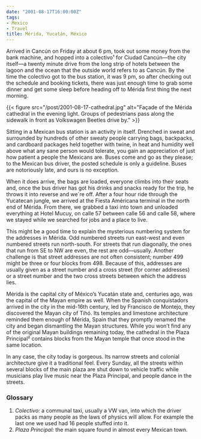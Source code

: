 ```yaml
---
date: "2001-08-17T16:00:00Z"
tags:
- Mexico
- Travel
title: Mérida, Yucatán, México
---
```


Arrived in Cancún on Friday at about 6 pm, took out some money from the bank
machine, and hopped into a colectivo¹ for Ciudad Cancún—the city itself—a
twenty minute drive from the long strip of hotels between the lagoon and the
ocean that the outside world refers to as Cancún. By the time the colectivo got
to the bus station, it was 9 pm, so after checking out the schedule and booking
tickets, there was just enough time to grab some dinner and get some sleep
before heading off to Mérida first thing the next morning.<!--more-->

{{< figure src="/post/2001-08-17-cathedral.jpg" alt="Façade of the Mérida cathedral in the evening light. Groups of pedestrians pass along the sidewalk in front as Volkswagen Beetles drive by." >}}

Sitting in a Mexican bus station is an activity in itself. Drenched in sweat
and surrounded by hundreds of other sweaty people carrying bags, backpacks, and
cardboard packages held together with twine, in heat and humidity well above
what any sane person would tolerate, you gain an appreciation of just how
patient a people the Mexicans are. Buses come and go as they please; to the
Mexican bus driver, the posted schedule is only a guideline. Buses are
notoriously late, and ours is no exception.

When it does arrive, the bags are loaded, everyone climbs into their seats and,
once the bus driver has got his drinks and snacks ready for the trip, he throws
it into reverse and we´re off. After a four hour ride through the Yucatecan
jungle, we arrived at the Fiesta Américana terminal in the north end of Mérida.
From there, we grabbed a taxi into town and unloaded everything at Hotel Mucuy,
on calle 57 between calle 56 and calle 58, where we stayed while we searched
for jobs and a place to live.

This might be a good time to explain the mysterious numbering system for the
addresses in Mérida. Odd numbered streets run east-west and even numbered
streets run north-south. For streets that run diagonally, the ones that run
from SE to NW are even, the rest are odd—usually. Another challenge is that
street addresses are not often consistent; number 499 might be three or four
blocks from 498. Because of this, addresses are usually given as a street
number and a cross street (for corner addresses) or a street number and the two
cross streets between which the address lies.

Mérida is the capital city of México’s Yucatán state and, centuries ago, was
the capital of the Mayan empire as well. When the Spanish conquistadors arrived
in the city in the mid-16th century, led by Francisco de Montejo, they
discovered the Mayan city of Tihó. Its temples and limestone architecture
reminded them enough of Mérida, Spain that they promptly renamed the city and
began dismantling the Mayan structures. While you won’t find any of the
original Mayan buildings remaining today, the cathedral in the Plaza Principal²
contains blocks from the Mayan temple that once stood in the same location.

In any case, the city today is gorgeous. Its narrow streets and colonial
architecture give it a traditional feel. Every Sunday, all the streets within
several blocks of the main plaza are shut down to vehicle traffic while
musicians play live music near the Plaza Principal, and people dance in the
streets.

### Glossary

1. *Colectivo:* a communal taxi, usually a VW van, into which the driver packs
   as many people as the laws of physics will allow. For example the last one
   we used had 16 people stuffed into it.
1. *Plaza Principal:* the main square found in almost every Mexican town.
